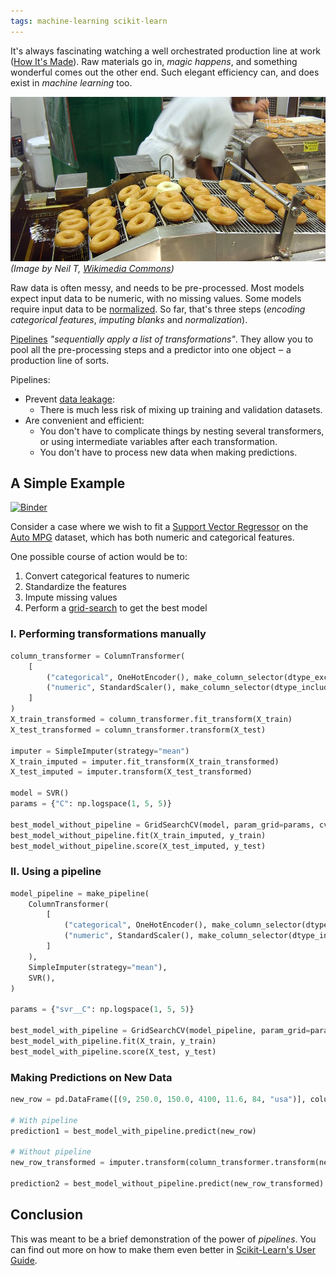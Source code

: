 ```yaml
---
tags: machine-learning scikit-learn
---
```


It's always fascinating watching a well orchestrated production line at work ([How It's Made][how-made]). Raw materials go in, *magic happens*, and something wonderful comes out the other end. Such elegant efficiency can, and does exist in *machine learning* too.

![A doughnut production line](/assets/images/articles/scikit-learn-pipelines/production-line.jpg)
*(Image by Neil T, [Wikimedia Commons][wiki-image])*

Raw data is often messy, and needs to be pre-processed. Most models expect input data to be numeric, with no missing values. Some models require input data to be [normalized][normalize]. So far, that's three steps (*encoding categorical features*, *imputing blanks* and *normalization*).

[Pipelines][pipeline] *"sequentially apply a list of transformations"*. They allow you to pool all the pre-processing steps and a predictor into one object ‒ a production line of sorts.

Pipelines:

- Prevent [data leakage][data-leakage]:
  - There is much less risk of mixing up training and validation datasets.
- Are convenient and efficient:
  - You don't have to complicate things by nesting several transformers, or using intermediate variables after each transformation.
  - You don't have to process new data when making predictions.

## A Simple Example

[![Binder](https://mybinder.org/badge_logo.svg)](https://mybinder.org/v2/gh/Tim-Abwao/blog-projects/HEAD?filepath=scikit-learn-pipelines/pipelines.ipynb)

Consider a case where we wish to fit a [Support Vector Regressor][svr] on the [Auto MPG][auto-mpg] dataset, which has both numeric and categorical features.

One possible course of action would be to:

1. Convert categorical features to numeric
2. Standardize the features
3. Impute missing values
4. Perform a [grid-search][grid-search-cv] to get the best model

### I. Performing transformations manually

```python
column_transformer = ColumnTransformer(
    [
        ("categorical", OneHotEncoder(), make_column_selector(dtype_exclude="number")),
        ("numeric", StandardScaler(), make_column_selector(dtype_include="number")),
    ]
)
X_train_transformed = column_transformer.fit_transform(X_train)
X_test_transformed = column_transformer.transform(X_test)

imputer = SimpleImputer(strategy="mean")
X_train_imputed = imputer.fit_transform(X_train_transformed)
X_test_imputed = imputer.transform(X_test_transformed)

model = SVR()
params = {"C": np.logspace(1, 5, 5)}

best_model_without_pipeline = GridSearchCV(model, param_grid=params, cv=5, n_jobs=4)
best_model_without_pipeline.fit(X_train_imputed, y_train)
best_model_without_pipeline.score(X_test_imputed, y_test)
```

### II. Using a pipeline

```python
model_pipeline = make_pipeline(
    ColumnTransformer(
        [
            ("categorical", OneHotEncoder(), make_column_selector(dtype_exclude="number")),
            ("numeric", StandardScaler(), make_column_selector(dtype_include="number")),
        ]
    ),
    SimpleImputer(strategy="mean"),
    SVR(),
)

params = {"svr__C": np.logspace(1, 5, 5)}

best_model_with_pipeline = GridSearchCV(model_pipeline, param_grid=params, cv=5, n_jobs=4)
best_model_with_pipeline.fit(X_train, y_train)
best_model_with_pipeline.score(X_test, y_test)
```

### Making Predictions on New Data

```python
new_row = pd.DataFrame([(9, 250.0, 150.0, 4100, 11.6, 84, "usa")], columns=X.columns)

# With pipeline
prediction1 = best_model_with_pipeline.predict(new_row)

# Without pipeline
new_row_transformed = imputer.transform(column_transformer.transform(new_row))

prediction2 = best_model_without_pipeline.predict(new_row_transformed)
```

## Conclusion

This was meant to be a brief demonstration of the power of *pipelines*. You can find out more on how to make them even better in [Scikit-Learn's User Guide][pipeline-docs].

[auto-mpg]: https://archive.ics.uci.edu/ml/datasets/auto+mpg
[data-leakage]: https://en.wikipedia.org/wiki/Leakage_(machine_learning)
[grid-search-cv]: https://scikit-learn.org/stable/modules/generated/sklearn.model_selection.GridSearchCV.html
[how-made]: https://en.wikipedia.org/wiki/How_It%27s_Made
[normalize]: https://en.wikipedia.org/wiki/Normalization_(statistics)
[pipeline]: https://scikit-learn.org/stable/modules/generated/sklearn.pipeline.Pipeline.html
[pipeline-docs]: https://scikit-learn.org/stable/modules/compose.html
[svr]: https://scikit-learn.org/stable/modules/generated/sklearn.svm.SVR.html
[wiki-image]: https://commons.wikimedia.org/w/index.php?curid=5816068>
